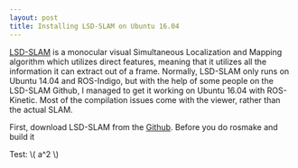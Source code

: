 ```yaml
---
layout: post
title: Installing LSD-SLAM on Ubuntu 16.04
---
```


[LSD-SLAM](https://github.com/tum-vision/lsd_slam) is a monocular visual Simultaneous Localization and Mapping algorithm which utilizes direct features, meaning that it utilizes all the information it can extract out of a frame. Normally, LSD-SLAM only runs on Ubuntu 14.04 and ROS-Indigo, but with the help of some people on the LSD-SLAM Github, I managed to get it working on Ubuntu 16.04 with ROS-Kinetic. Most of the compilation issues come with the viewer, rather than the actual SLAM. 

First, download LSD-SLAM from the [Github](https://github.com/tum-vision/lsd_slam). Before you do rosmake and build it

Test: \\( a^2 \\)